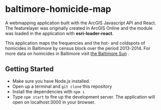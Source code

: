 # baltimore-homicide-map
A webmapping application built with the ArcGIS Javascript API and React. The featurelayer was originally created in ArcGIS Online and the module was loaded in the application with **esri-loader-react**.

This application maps the frequencies and the hot- and coldspots of homicides in Baltimore by census block over the period 2013-2014. 
For more data on homicides in Baltimore visit [the Baltimore Sun](https://homicides.news.baltimoresun.com/) .

## Getting Started
- Make sure you have Node.js installed.
- Open up a terminal and ``git clone`` this repository
- Install the dependencies with ``npm i``
- Type ``npm start`` to fire up the development server. The application will open on localhost:3000 in your browser.
